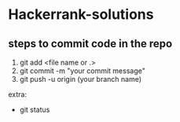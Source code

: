 # Hackerrank-solutions

## steps to commit code in the repo
1. git add <file name or .>
2. git commit -m "your commit message"
3. git push -u origin (your branch name)

extra:
* git status
